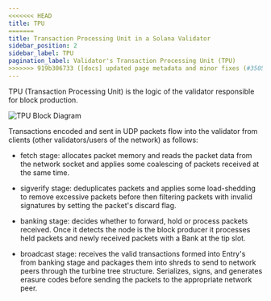 ```yaml
---
<<<<<<< HEAD
title: TPU
=======
title: Transaction Processing Unit in a Solana Validator
sidebar_position: 2
sidebar_label: TPU
pagination_label: Validator's Transaction Processing Unit (TPU)
>>>>>>> 919b306733 ([docs] updated page metadata and minor fixes (#35059))
---
```


TPU (Transaction Processing Unit) is the logic of the validator
responsible for block production.

![TPU Block Diagram](/img/tpu.svg)

Transactions encoded and sent in UDP packets flow into the validator
from clients (other validators/users of the network) as follows:

* fetch stage: allocates packet memory and reads the packet data from
the network socket and applies some coalescing of packets received at
the same time.

* sigverify stage: deduplicates packets and applies some load-shedding
to remove excessive packets before then filtering packets with invalid
signatures by setting the packet's discard flag.

* banking stage: decides whether to forward, hold or process packets
received. Once it detects the node is the block producer it processes
held packets and newly received packets with a Bank at the tip slot.

* broadcast stage: receives the valid transactions formed into Entry's from
banking stage and packages them into shreds to send to network peers through
the turbine tree structure. Serializes, signs, and generates erasure codes
before sending the packets to the appropriate network peer.
